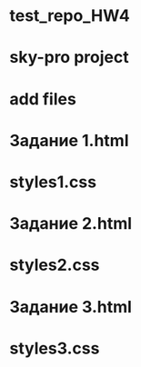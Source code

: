 # test_repo_HW4
# sky-pro project
# add files 
   # Задание 1.html
   # styles1.css
   # Задание 2.html
   # styles2.css
   # Задание 3.html
   # styles3.css